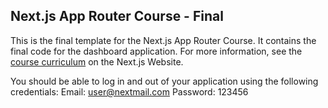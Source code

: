 ## Next.js App Router Course - Final

This is the final template for the Next.js App Router Course. It contains the final code for the dashboard application.
For more information, see the [course curriculum](https://nextjs.org/learn) on the Next.js Website.

You should be able to log in and out of your application using the following credentials:
Email: user@nextmail.com
Password: 123456
